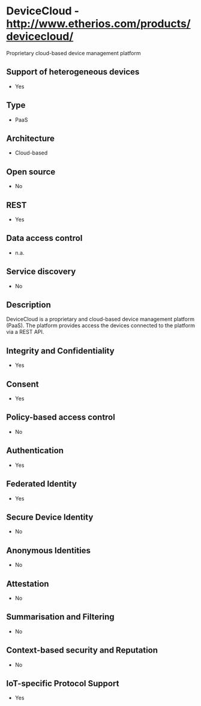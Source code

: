 # DeviceCloud - http://www.etherios.com/products/devicecloud/
Proprietary cloud-based device management platform

## Support of heterogeneous devices
- Yes

## Type
- PaaS

## Architecture
- Cloud-based

## Open source
- No

## REST
- Yes

## Data access control
- n.a.

## Service discovery
- No

## Description
DeviceCloud is a proprietary and cloud-based device management platform (PaaS). The platform provides access the devices connected to the platform via a REST API.

## Integrity and Confidentiality
- Yes

## Consent
- Yes

## Policy-based access control
- No

## Authentication
- Yes

## Federated Identity
- Yes

## Secure Device Identity
- No

## Anonymous Identities
- No

## Attestation
- No

## Summarisation and Filtering
- No

## Context-based security and Reputation
- No

## IoT-specific Protocol Support
- Yes
